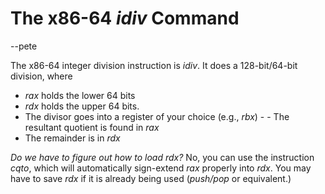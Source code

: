 # The x86-64 *idiv* Command
--pete

The x86-64 integer division instruction is *idiv*. It does a 128-bit/64-bit division, where
- *rax* holds the lower 64 bits
- *rdx* holds the upper 64 bits.
- The divisor goes into a register of your choice (e.g., *rbx*) - - The resultant quotient is found in *rax*
- The remainder is in *rdx*

*Do we have to figure out how to load *rdx*?*
No, you can use the instruction *cqto*, which will automatically sign-extend *rax* properly into *rdx*. You may have to save *rdx* if it is already being used (*push/pop* or equivalent.)
